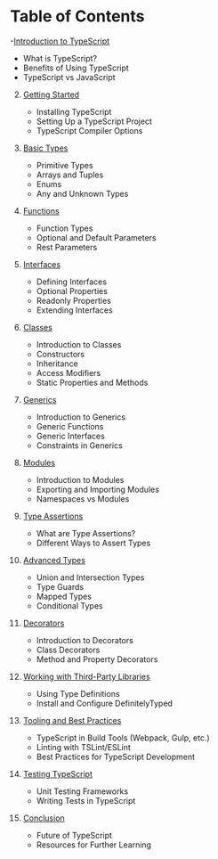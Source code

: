 # Table of Contents

-[Introduction to TypeScript](#introduction-to-typescript)
   - What is TypeScript?
   - Benefits of Using TypeScript
   - TypeScript vs JavaScript

2. [Getting Started](#getting-started)
   - Installing TypeScript
   - Setting Up a TypeScript Project
   - TypeScript Compiler Options

3. [Basic Types](#basic-types)
   - Primitive Types
   - Arrays and Tuples
   - Enums
   - Any and Unknown Types

4. [Functions](#functions)
   - Function Types
   - Optional and Default Parameters
   - Rest Parameters

5. [Interfaces](#interfaces)
   - Defining Interfaces
   - Optional Properties
   - Readonly Properties
   - Extending Interfaces

6. [Classes](#classes)
   - Introduction to Classes
   - Constructors
   - Inheritance
   - Access Modifiers
   - Static Properties and Methods

7. [Generics](#generics)
   - Introduction to Generics
   - Generic Functions
   - Generic Interfaces
   - Constraints in Generics

8. [Modules](#modules)
   - Introduction to Modules
   - Exporting and Importing Modules
   - Namespaces vs Modules

9. [Type Assertions](#type-assertions)
   - What are Type Assertions?
   - Different Ways to Assert Types

10. [Advanced Types](#advanced-types)
    - Union and Intersection Types
    - Type Guards
    - Mapped Types
    - Conditional Types

11. [Decorators](#decorators)
    - Introduction to Decorators
    - Class Decorators
    - Method and Property Decorators

12. [Working with Third-Party Libraries](#working-with-third-party-libraries)
    - Using Type Definitions
    - Install and Configure DefinitelyTyped

13. [Tooling and Best Practices](#tooling-and-best-practices)
    - TypeScript in Build Tools (Webpack, Gulp, etc.)
    - Linting with TSLint/ESLint
    - Best Practices for TypeScript Development

14. [Testing TypeScript](#testing-typescript)
    - Unit Testing Frameworks
    - Writing Tests in TypeScript

15. [Conclusion](#conclusion)
    - Future of TypeScript
    - Resources for Further Learning